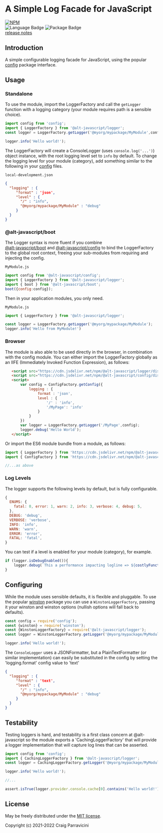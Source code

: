 A Simple Log Facade for JavaScript
===================================

[![NPM](https://nodei.co/npm/@alt-javascript/logger.svg?downloads=true&downloadRank=true)](https://nodei.co/npm/@alt-javascript/logger/)
<br/>
![Language Badge](https://img.shields.io/github/languages/top/craigparra/alt-logger)
![Package Badge](https://img.shields.io/npm/v/@alt-javascript/logger) <br/>
[release notes](https://github.com/craigparra/alt-logger/blob/main/History.md)

<a name="intro">Introduction</a>
--------------------------------
A simple configurable logging facade for JavaScript, using the popular [config](https://www.npmjs.com/package/config)
package interface.

<a name="usage">Usage</a>
-------------------------

### Standalone

To use the module, import the LoggerFactory and call the `getLogger` function with a logging category (your module 
requires path is a sensible choice).

```javascript
import config from 'config';
import { LoggerFactory } from '@alt-javascript/logger';
const logger = LoggerFactory.getLogger('@myorg/mypackage/MyModule',config);

logger.info('Hello world!');
```
The LoggerFactory will create a ConsoleLogger (uses `console.log('...')`) object instance, with the root logging level 
set to `info` by default.  To change the logging level for your module (category), add something similar to the
following in your [config](https://www.npmjs.com/package/config) files.

`local-development.json`
```json
{
  "logging" : {
     "format" : 'json',
     "level" : {
       "/" : "info",
       "@myorg/mypackage/MyModule" : "debug"
     }
  }
}
```

### @alt-javascript/boot

The Logger syntax is more fluent if you combine  
[@alt-javascript/boot](https://www.npmjs.com/package/@alt-javascript/boot) and 
[@alt-javascript/config](https://www.npmjs.com/package/@alt-javascript/config) to bind the LoggerFactory 
to the global root context, freeing your sub-modules from requiring and injecting the config.  

`MyModule.js`
```javascript
import config from '@alt-javascript/config';
import { LoggerFactory } from '@alt-javascript/logger';
import { boot } from '@alt-javascript/boot';
boot({config:config});

```

Then in your application modules, you only need.

`MyModule.js`
```javascript
import { LoggerFactory } from '@alt-javascript/logger';

const logger = LoggerFactory.getLogger('@myorg/mypackage/MyModule');
logger.info('Hello from MyModule!')
```
### Browser

The module is also able to be used directly in the browser, in combination with the config module.
You can either import the LoggerFactory globally as an IIFE (Immediately Invoked Function Expression),
as follows:

```html
   <script src="https://cdn.jsdelivr.net/npm/@alt-javascript/logger/dist/alt-javascript-loggerfactory-iife.js"></script>
   <script src="https://cdn.jsdelivr.net/npm/@alt-javascript/config/dist/alt-javascript-configfactory-iife.js"></script>
   <script>
       var config = ConfigFactory.getConfig({
           logging : {
               format : 'json',
               level : {
                   '/' : 'info',
                   '/MyPage': 'info'
               }
           }
       })
       var logger = LoggerFactory.getLogger('/MyPage',config);
       logger.debug('Hello World');
   </script>
```

Or import the ES6 module bundle from a module, as follows:

```javascript
import { LoggerFactory } from 'https://cdn.jsdelivr.net/npm/@alt-javascript/logger/dist/alt-javascript-logger-esm.js'
import { ConfigFactory } from 'https://cdn.jsdelivr.net/npm/@alt-javascript/logger/dist/alt-javascript-config-esm.js'

//...as above
```

### Log Levels

The logger supports the following levels by default, but is fully configurable.

```javascript
{
  ENUMS: {
    fatal: 0, error: 1, warn: 2, info: 3, verbose: 4, debug: 5,
  },
  DEBUG: 'debug',
  VERBOSE: 'verbose',
  INFO: 'info',
  WARN: 'warn',
  ERROR: 'error',
  FATAL: 'fatal',
}
```

You can test if a level is enabled for your module (category), for example.

```javascript
if (logger.isDebugEnabled()){
    logger.debug(`This a performance impacting logline => ${costlyFunction()}`)
}
```
<a name="conf">Configuring</a>
------------------------------

While the module uses sensible defaults, it is flexible and pluggable.  To use the popular 
[winston](https://www.npmjs.com/package/winston) package you can use a `WinstonLoggerFactory`, passing it your 
winston and winston options (nullish options will fall back to defaults).

```javascript
const config = require('config');
const {winston} = require('winston');
const {WinstonLoggerFactory} = require('@alt-javascript/logger');
const logger = WinstonLoggerFactory.getLogger('@myorg/mypackage/MyModule', config, winston,  {/*mywinstonoptions*/}));

logger.info('Hello world!');
```

The `ConsoleLogger` uses a JSONFormatter, but a PlainTextFormatter (or similar implementation) can easily be
substituted in the config by setting the 'logging.format' config value to 'text'

```json
{
  "logging" : {
     "format" : 'text',
     "level" : {
       "/" : "info",
       "@myorg/mypackage/MyModule" : "debug"
     }
  }
}
```

<a name="testing">Testability</a>
-------------------------

Testing loggers is hard, and testability is a first class concern at @alt-javascript so the module exports a 
'CachingLoggerFactory' that will provide a logger implementation that will capture log lines that can be asserted.

```javascript
import config from 'config';
import { CachingLoggerFactory } from '@alt-javascript/logger';
const logger = CachingLoggerFactory.getLogger('@myorg/mypackage/MyModule', config);

logger.info('Hello world!');

//...

assert.isTrue(logger.provider.console.cache[0].contains('Hello world!'))
```

<a name="license">License</a>
-----------------------------

May be freely distributed under the [MIT license](https://raw.githubusercontent.com/craigparra/alt-logger/master/LICENSE).

Copyright (c) 2021-2022 Craig Parravicini    
